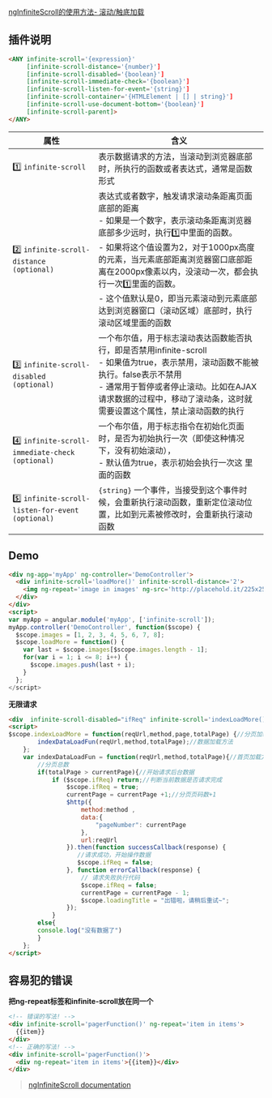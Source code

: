 [ngInfiniteScroll的使用方法- 滚动/触底加载](#top)

## 插件说明

```html
<ANY infinite-scroll='{expression}'
     [infinite-scroll-distance='{number}']
     [infinite-scroll-disabled='{boolean}']
     [infinite-scroll-immediate-check='{boolean}']
     [infinite-scroll-listen-for-event='{string}']
     [infinite-scroll-container='{HTMLElement | [] | string}']
     [infinite-scroll-use-document-bottom='{boolean}']
     [infinite-scroll-parent]>
</ANY>
```

属性|含义
---|---
:one: `infinite-scroll`|表示数据请求的方法，当滚动到浏览器底部时，所执行的函数或者表达式，通常是函数形式
:two: `infinite-scroll-distance (optional)`|表达式或者数字，触发请求滚动条距离页面底部的距离<br>- 如果是一个数字，表示滚动条距离浏览器底部多少远时，执行:one:中里面的函数。<br>- 如果将这个值设置为2，对于1000px高度的元素，当元素底部距离浏览器窗口底部距离在2000px像素以内，没滚动一次，都会执行一次:one:里面的函数。<br>- 这个值默认是0，即当元素滚动到元素底部达到浏览器窗口（滚动区域）底部时，执行滚动区域里面的函数
:three: `infinite-scroll-disabled (optional)`|一个布尔值，用于标志滚动表达函数能否执行，即是否禁用infinite-scroll<br>- 如果值为true，表示禁用，滚动函数不能被执行。false表示不禁用<br>- 通常用于暂停或者停止滚动。比如在AJAX请求数据的过程中，移动了滚动条，这时就需要设置这个属性，禁止滚动函数的执行
:four: `infinite-scroll-immediate-check (optional)` |一个布尔值，用于标志指令在初始化页面时，是否为初始执行一次（即使这种情况下，没有初始滚动），<br>- 默认值为true，表示初始会执行一次这 里面的函数
:five: `infinite-scroll-listen-for-event (optional)`|`{string}` 一个事件，当接受到这个事件时候，会重新执行滚动函数，重新定位滚动位置，比如到元素被修改时，会重新执行滚动函数

## Demo

```html
<div ng-app='myApp' ng-controller='DemoController'>
  <div infinite-scroll='loadMore()' infinite-scroll-distance='2'>
    <img ng-repeat='image in images' ng-src='http://placehold.it/225x250&text={{image}}'>
  </div>
</div>
<script>
var myApp = angular.module('myApp', ['infinite-scroll']);
myApp.controller('DemoController', function($scope) {
  $scope.images = [1, 2, 3, 4, 5, 6, 7, 8];
  $scope.loadMore = function() {
    var last = $scope.images[$scope.images.length - 1];
    for(var i = 1; i <= 8; i++) {
      $scope.images.push(last + i);
    }
  };
</script>
```

**无限请求**

```html
<div  infinite-scroll-disabled="ifReq" infinite-scroll='indexLoadMore()' infinite-scroll-distance='0'>
<script>
$scope.indexLoadMore = function(reqUrl,method,page,totalPage) {//分页加载数据方法
        indexDataLoadFun(reqUrl,method,totalPage);//数据加载方法
    };
    var indexDataLoadFun = function(reqUrl,method,totalPage){//首页加载方法独立出来，进行数据的分页加载
        //分页总数
        if(totalPage > currentPage){//开始请求后台数据
            if ($scope.ifReq) return;//判断当前数据是否请求完成
                $scope.ifReq = true;
                currentPage = currentPage +1;//分页页码数+1
                $http({
                    method:method ,
                    data:{
                        "pageNumber": currentPage
                    },
                    url:reqUrl
                }).then(function successCallback(response) {                        
                   //请求成功，开始操作数据
                   $scope.ifReq = false;
                }, function errorCallback(response) {
                    // 请求失败执行代码
                    $scope.ifReq = false;
                    currentPage = currentPage - 1;
                    $scope.loadingTitle = "出错啦，请稍后重试~";
                });
            }
        else{
        console.log("没有数据了")
        }
    };
</script>
```

## 容易犯的错误

**把ng-repeat标签和infinite-scroll放在同一个**

```html
<!-- 错误的写法! -->
<div infinite-scroll='pagerFunction()' ng-repeat='item in items'>
  {{item}}
</div>
<!-- 正确的写法! -->
<div infinite-scroll='pagerFunction()'>
  <div ng-repeat='item in items'>{{item}}</div>
</div>
```

> [ngInfiniteScroll documentation](https://sroze.github.io/ngInfiniteScroll/documentation.html)
